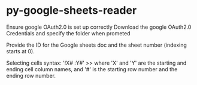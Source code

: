 # py-google-sheets-reader
Ensure google OAuth2.0 is set up correctly
Download the google OAuth2.0 Credentials and specify the folder when prometed

Provide the ID for the Google sheets doc
and the sheet number (indexing starts at 0).

Selecting cells syntax:
'!X# :Y#' >> where 'X' and 'Y' are the starting and ending
cell column names, and '#' is the starting row number
and the ending row number.
